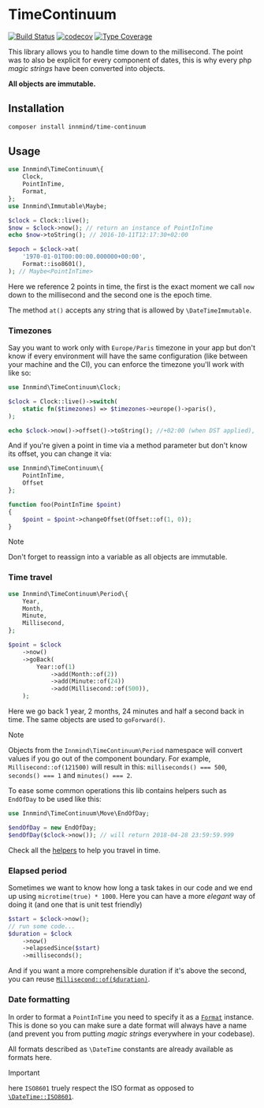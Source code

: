 # TimeContinuum

[![Build Status](https://github.com/Innmind/TimeContinuum/workflows/CI/badge.svg?branch=master)](https://github.com/Innmind/TimeContinuum/actions?query=workflow%3ACI)
[![codecov](https://codecov.io/gh/Innmind/TimeContinuum/branch/develop/graph/badge.svg)](https://codecov.io/gh/Innmind/TimeContinuum)
[![Type Coverage](https://shepherd.dev/github/innmind/timecontinuum/coverage.svg)](https://shepherd.dev/github/innmind/timecontinuum)

This library allows you to handle time down to the millisecond. The point was to also be explicit for every component of dates, this is why every php _magic strings_ have been converted into objects.

**All objects are immutable.**

## Installation

```sh
composer install innmind/time-continuum
```

## Usage

```php
use Innmind\TimeContinuum\{
    Clock,
    PointInTime,
    Format,
};
use Innmind\Immutable\Maybe;

$clock = Clock::live();
$now = $clock->now(); // return an instance of PointInTime
echo $now->toString(); // 2016-10-11T12:17:30+02:00

$epoch = $clock->at(
    '1970-01-01T00:00:00.000000+00:00',
    Format::iso8601(),
); // Maybe<PointInTime>
```

Here we reference 2 points in time, the first is the exact moment we call `now` down to the millisecond and the second one is the epoch time.

The method `at()` accepts any string that is allowed by `\DateTimeImmutable`.

### Timezones

Say you want to work only with `Europe/Paris` timezone in your app but don't know if every environment will have the same configuration (like between your machine and the CI), you can enforce the timezone you'll work with like so:

```php
use Innmind\TimeContinuum\Clock;

$clock = Clock::live()->switch(
    static fn($timezones) => $timezones->europe()->paris(),
);

echo $clock->now()->offset()->toString(); //+02:00 (when DST applied), otherwise +01:00
```

And if you're given a point in time via a method parameter but don't know its offset, you can change it via:

```php
use Innmind\TimeContinuum\{
    PointInTime,
    Offset
};

function foo(PointInTime $point)
{
    $point = $point->changeOffset(Offset::of(1, 0));
}
```

> [!NOTE]
> Don't forget to reassign into a variable as all objects are immutable.

### Time travel

```php
use Innmind\TimeContinuum\Period\{
    Year,
    Month,
    Minute,
    Millisecond,
};

$point = $clock
    ->now()
    ->goBack(
        Year::of(1)
            ->add(Month::of(2))
            ->add(Minute::of(24))
            ->add(Millisecond::of(500)),
    );
```

Here we go back 1 year, 2 months, 24 minutes and half a second back in time. The same objects are used to `goForward()`.

> [!NOTE]
> Objects from the `Innmind\TimeContinuum\Period` namespace will convert values if you go out of the component boundary. For example, `Millisecond::of(121500)` will result in this: `milliseconds() === 500`, `seconds() === 1` and `minutes() === 2`.

To ease some common operations this lib contains helpers such as `EndOfDay` to be used like this:

```php
use Innmind\TimeContinuum\Move\EndOfDay;

$endOfDay = new EndOfDay;
$endOfDay($clock->now()); // will return 2018-04-28 23:59:59.999
```

Check all the [helpers](src/Move/) to help you travel in time.

### Elapsed period

Sometimes we want to know how long a task takes in our code and we end up using `microtime(true) * 1000`. Here you can have a more _elegant_ way of doing it (and one that is unit test friendly)

```php
$start = $clock->now();
// run some code...
$duration = $clock
    ->now()
    ->elapsedSince($start)
    ->milliseconds();
```

And if you want a more comprehensible duration if it's above the second, you can reuse [`Millisecond::of($duration)`](src/Period/Millisecond.php).

### Date formatting

In order to format a `PointInTime` you need to specify it as a [`Format`](src/Format.php) instance. This is done so you can make sure a date format will always have a name (and prevent you from putting _magic strings_ everywhere in your codebase).

All formats described as `\DateTime` constants are already available as formats here.

> [!IMPORTANT]
> here `ISO8601` truely respect the ISO format as opposed to [`\DateTime::ISO8601`](http://us1.php.net/manual/en/class.datetime.php#datetime.constants.iso8601).
